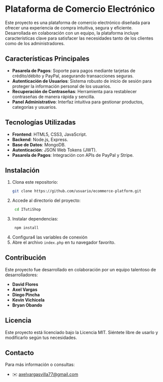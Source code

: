 # Plataforma de Comercio Electrónico

Este proyecto es una plataforma de comercio electrónico diseñada para ofrecer una experiencia de compra intuitiva, segura y eficiente. Desarrollada en colaboración con un equipo, la plataforma incluye características clave para satisfacer las necesidades tanto de los clientes como de los administradores.

## Características Principales

- **Pasarela de Pagos**: Soporte para pagos mediante tarjetas de crédito/débito y PayPal, asegurando transacciones seguras.
- **Autenticación de Usuarios**: Sistema robusto de inicio de sesión para proteger la información personal de los usuarios.
- **Recuperación de Contraseñas**: Herramienta para restablecer contraseñas de manera rápida y sencilla.
- **Panel Administrativo**: Interfaz intuitiva para gestionar productos, categorías y usuarios.

## Tecnologías Utilizadas

- **Frontend**: HTML5, CSS3, JavaScript.
- **Backend**: Node.js, Express.
- **Base de Datos**: MongoDB.
- **Autenticación**: JSON Web Tokens (JWT).
- **Pasarela de Pagos**: Integración con APIs de PayPal y Stripe.

## Instalación

1. Clona este repositorio:
   ```bash
   git clone https://github.com/usuario/ecommerce-platform.git
2. Accede al directorio del proyecto:
   ```bash
	cd ITutiShop
3. Instalar dependencias:
   ```bash
	npm install
4. Configura4 las variables de conexión
5. Abre el archivo `index.php` en tu navegador favorito.

## Contribución

Este proyecto fue desarrollado en colaboración por un equipo talentoso de desarrolladores:  

* **David Flores**  
* **Axel Vargas**  
* **Diego Pincha**  
* **Kevin Vichicela**  
* **Bryan Obando**  

## Licencia

Este proyecto está licenciado bajo la Licencia MIT. Siéntete libre de usarlo y modificarlo según tus necesidades.

## Contacto

Para más información o consultas:
- ✉️ [axelvargasvilla77@gmail.com](mailto:axelvargasvilla77@gmail.com)
